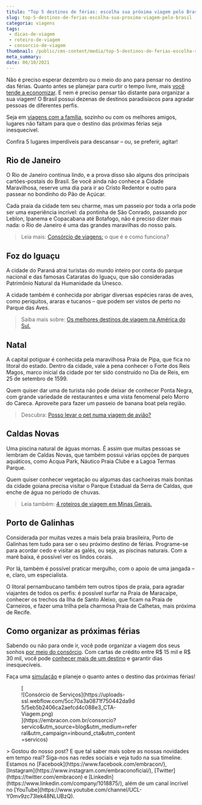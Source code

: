 ```yaml
---
titulo: "Top 5 destinos de férias: escolha sua próxima viagem pelo Brasil"
slug: top-5-destinos-de-ferias-escolha-sua-proxima-viagem-pelo-brasil
categoria: viagens
tags:
 - dicas-de-viagem
 - roteiro-de-viagem
 - consorcio-de-viagem
thumbnail: /public/cms-content/media/top-5-destinos-de-ferias-escolha-sua-proxima-viagem-pelo-brasil.png
meta_summary: 
date: 06/10/2021
---
```

Não é preciso esperar dezembro ou o meio do ano para pensar no destino das férias. Quanto antes se planejar para curtir o tempo livre, mais [você tende a economizar](https://www.embracon.com.br/blog/5-dicas-para-economizar-e-viajar-na-alta-temporada). E nem é preciso pensar tão distante para organizar a sua viagem! O Brasil possui dezenas de destinos paradisíacos para agradar pessoas de diferentes perfis.

Seja em [viagens com a família](https://www.embracon.com.br/blog/viagem-em-familia-4-dicas-para-agradar-a-todos), sozinho ou com os melhores amigos, lugares não faltam para que o destino das próximas férias seja inesquecível.

Confira 5 lugares imperdíveis para descansar – ou, se preferir, agitar!

Rio de Janeiro
--------------

O Rio de Janeiro continua lindo, e a prova disso são alguns dos principais cartões-postais do Brasil. Se você ainda não conhece a Cidade Maravilhosa, reserve uma dia para ir ao Cristo Redentor e outro para passear no bondinho do Pão de Açúcar.

Cada praia da cidade tem seu charme, mas um passeio por toda a orla pode ser uma experiência incrível: da pontinha de São Conrado, passando por Leblon, Ipanema e Copacabana até Botafogo, não é preciso dizer mais nada: o Rio de Janeiro é uma das grandes maravilhas do nosso país.

> Leia mais: [Consórcio de viagens:](https://www.embracon.com.br/blog/consorcio-de-viagens-o-que-e-e-como-funciona) o que é e como funciona?

Foz do Iguaçu
-------------

A cidade do Paraná atrai turistas do mundo inteiro por conta do parque nacional e das famosas Cataratas do Iguaçu, que são consideradas Patrimônio Natural da Humanidade da Unesco.

A cidade também é conhecida por abrigar diversas espécies raras de aves, como periquitos, araras e tucanos – que podem ser vistos de perto no Parque das Aves.

> Saiba mais sobre: [Os melhores destinos de viagem na América do Sul.](https://www.embracon.com.br/blog/os-melhores-destinos-de-viagem-na-america-do-sul)

Natal
-----

A capital potiguar é conhecida pela maravilhosa Praia de Pipa, que fica no litoral do estado. Dentro da cidade, vale a pena conhecer o Forte dos Reis Magos, marco inicial da cidade por ter sido construído no Dia de Reis, em 25 de setembro de 1599.

Quem quiser dar uma de turista não pode deixar de conhecer Ponta Negra, com grande variedade de restaurantes e uma vista fenomenal pelo Morro do Careca. Aproveite para fazer um passeio de banana boat pela região.

> Descubra: [Posso levar o pet numa viagem de avião?](https://www.embracon.com.br/blog/posso-levar-o-pet-numa-viagem-de-aviao)

Caldas Novas
------------

Uma piscina natural de águas mornas. É assim que muitas pessoas se lembram de Caldas Novas, que também possui várias opções de parques aquáticos, como Acqua Park, Náutico Praia Clube e a Lagoa Termas Parque.

Quem quiser conhecer vegetação ou algumas das cachoeiras mais bonitas da cidade goiana precisa visitar o Parque Estadual da Serra de Caldas, que enche de água no período de chuvas.

> Leia também: [4 roteiros de viagem em Minas Gerais.](https://www.embracon.com.br/blog/4-roteiros-de-viagem-em-minas-gerais)

Porto de Galinhas
-----------------

Considerada por muitas vezes a mais bela praia brasileira, Porto de Galinhas tem tudo para ser o seu próximo destino de férias. Programe-se para acordar cedo e visitar as galés, ou seja, as piscinas naturais. Com a maré baixa, é possível ver os lindos corais.

Por lá, também é possível praticar mergulho, com o apoio de uma jangada – e, claro, um especialista.

O litoral pernambucano também tem outros tipos de praia, para agradar viajantes de todos os perfis: é possível surfar na Praia de Maracaípe, conhecer os trechos da Ilha de Santo Aleixo, que ficam na Praia de Carneiros, e fazer uma trilha pela charmosa Praia de Calhetas, mais próxima de Recife.

Como organizar as próximas férias
---------------------------------

Sabendo ou não para onde ir, você pode organizar a viagem dos seus sonhos [por meio do consórcio](https://www.embracon.com.br/blog/consorcio-de-viagens-embracon-vantagens). Com cartas de crédito entre R$ 15 mil e R$ 30 mil, você pode [conhecer mais de um destino](https://www.embracon.com.br/blog/como-escolher-um-destino-de-ferias-com-a-familia-confira-aqui) e garantir dias inesquecíveis.

Faça uma [simulação](https://www.embracon.com.br/consorcio) e planeje o quanto antes o destino das próximas férias!

<figure class="w-richtext-figure-type-image w-richtext-align-center" style="max-width:310px">[<div>![Consórcio de Serviços](https://uploads-ssl.webflow.com/5cc70a3a0871f750442da9d5/5eb5b2406ca2aefcd4c088e3_CTA-Viagem.png)</div>](https://embracon.com.br/consorcio?servico&utm_source=blog&utm_medium=referral&utm_campaign=inbound_cta&utm_content=servicos)</figure>> Gostou do nosso post? E que tal saber mais sobre as nossas novidades em tempo real? Siga-nos nas redes sociais e veja tudo na sua timeline. Estamos no [Facebook](https://www.facebook.com/embracon/), [Instagram](https://www.instagram.com/embraconoficial/), [Twitter](https://twitter.com/embracon) e [LinkedIn](https://www.linkedin.com/company/1018875/), além de um canal incrível no [YouTube](https://www.youtube.com/channel/UCL-Y0mv9zc73Iek48NLUBzQ).
